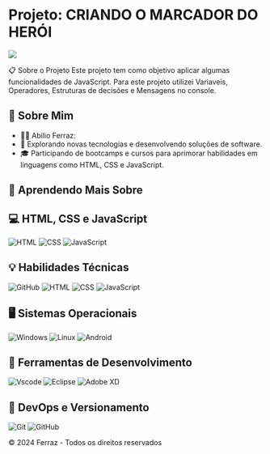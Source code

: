 # Projeto: CRIANDO O MARCADOR DO HERÓI

<img src="src/imagens/DALL·E 2024-10-15 12.00.28 - A detailed programming flowchart illustrating the classification of a hero's experience level (XP) in JavaScript. The flowchart should start with an '.webp">

📋 Sobre o Projeto
Este projeto tem como objetivo aplicar algumas funcionalidades de JavaScript. Para este projeto utilizei Variaveis, Operadores, Estruturas de decisões e Mensagens no console.

## 👤 Sobre Mim
- 🙋‍♂️ Abilio Ferraz:
- 🤔 Explorando novas tecnologias e desenvolvendo soluções de software.
- 🎓 Participando de bootcamps e cursos para aprimorar habilidades em linguagens como HTML, CSS e JavaScript.

## 🧠 Aprendendo Mais Sobre
## 💻 HTML, CSS e JavaScript

![HTML](https://img.shields.io/badge/HTML-E34F26?style=for-the-badge&logo=html5&logoColor=white)
![CSS](https://img.shields.io/badge/CSS-1572B6?style=for-the-badge&logo=css3&logoColor=white)
![JavaScript](https://img.shields.io/badge/JavaScript-F7DF1E?style=for-the-badge&logo=javascript&logoColor=black)


## 💡 Habilidades Técnicas
![GitHub](https://img.shields.io/badge/GitHub-100000?style=for-the-badge&logo=github&logoColor=white)
![HTML](https://img.shields.io/badge/HTML-E34F26?style=for-the-badge&logo=html5&logoColor=white)
![CSS](https://img.shields.io/badge/CSS-1572B6?style=for-the-badge&logo=css3&logoColor=white)
![JavaScript](https://img.shields.io/badge/JavaScript-F7DF1E?style=for-the-badge&logo=javascript&logoColor=black)

## 🖥️ Sistemas Operacionais
![Windows](https://img.shields.io/badge/Windows-000?style=for-the-badge&logo=windows&logoColor=2CA5E0)
![Linux](https://img.shields.io/badge/Linux-000?style=for-the-badge&logo=linux&logoColor=FCC624)
![Android](https://img.shields.io/badge/Android-3DDC84?style=for-the-badge&logo=android&logoColor=white)

## 🔧 Ferramentas de Desenvolvimento
![Vscode](https://img.shields.io/badge/Vscode-007ACC?style=for-the-badge&logo=visual-studio-code&logoColor=white)
![Eclipse](https://img.shields.io/badge/Eclipse-FE7A16.svg?style=for-the-badge&logo=Eclipse&logoColor=white)
![Adobe XD](https://img.shields.io/badge/Adobe%20XD-470137?style=for-the-badge&logo=Adobe%20XD&logoColor=#FF61F6)

## 🚀 DevOps e Versionamento
![Git](https://img.shields.io/badge/GIT-E44C30?style=for-the-badge&logo=git&logoColor=white)
![GitHub](https://img.shields.io/badge/GitHub-100000?style=for-the-badge&logo=github&logoColor=white)

© 2024 Ferraz - Todos os direitos reservados
